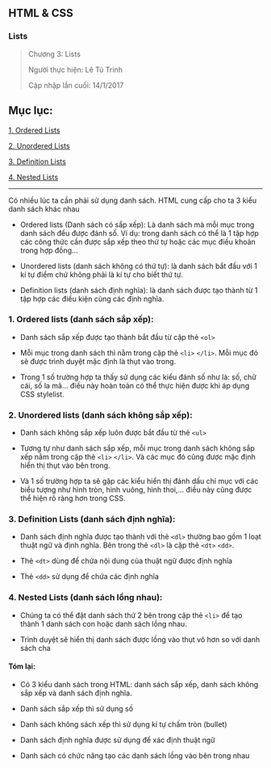 ## HTML & CSS

### Lists

> Chương 3: Lists
>
> Người thực hiện: Lê Tú Trinh
>
> Cập nhập lần cuối: 14/1/2017

## Mục lục:

[1. Ordered Lists](#1)

[2. Unordered Lists](#2)

[3. Definition Lists](#3)

[4. Nested Lists](#4)

***

Có nhiều lúc ta cần phải sử dụng danh sách. HTML cung cấp cho ta 3 kiểu danh sách khác nhau

- Ordered lists (Danh sách có sắp xếp): Là danh sách mà mỗi mục trong danh sách đều được đánh số. Ví dụ: trong danh sách có thể là 1 tập hợp các công thức cần được sắp xếp theo thứ tự hoặc các mục điều khoản trong hợp đồng...

- Unordered lists (danh sách không có thứ tự): là danh sách bắt đầu với 1 kí tự điểm chứ không phải là kí tự cho biết thứ tự.

- Definition lists (danh sách định nghĩa): là danh sách được tạo thành từ 1 tập hợp các điều kiện cùng các định nghĩa.

<a name="1"></a>
### 1. Ordered lists (danh sách sắp xếp):

- Danh sách sắp xếp được tạo thành bắt đầu từ cặp thẻ `<ol>` 

- Mỗi mục trong danh sách thì nằm trong cặp thẻ `<li>` `</li>`. Mỗi mục đó sẽ được trình duyệt mặc định là thụt vào trong.

- Trong 1 số trường hợp ta thấy sử dụng các kiểu đánh số như là: số, chữ cái, số la mã... điều này hoàn toàn có thể thực hiện được khi áp dụng CSS stylelist.

<a name="2"></a>
### 2. Unordered lists (danh sách không sắp xếp):

- Danh sách không sắp xếp luôn được bắt đầu từ thẻ `<ul>`

- Tương tự như danh sách sắp xếp, mỗi mục trong danh sách không sắp xếp nằm trong cặp thẻ `<li>` `</li>`. Và các mục đó cũng được mặc định hiển thị thụt vào bên trong.

- Và 1 số trường hợp ta sẽ gặp các kiểu hiển thị đánh dấu chỉ mục với các biểu tượng như hình tròn, hình vuông, hình thoi,... điều này cũng được thể hiện rõ ràng hơn trong CSS.

<a name="3"></a>
### 3. Definition Lists (danh sách định nghĩa):

- Danh sách định nghĩa được tạo thành với thẻ `<dl>` thường bao gồm 1 loạt thuật ngữ và định nghĩa. Bên trong thẻ `<dl>` là cặp thẻ `<dt>` `<dd>`.
 
- Thẻ `<dt>` dùng để chứa nội dung của thuật ngữ được định nghĩa

- Thẻ `<dd>` sử dụng để chứa các định nghĩa

<a name="4"></a>
### 4. Nested Lists (danh sách lồng nhau):

- Chúng ta có thể đặt danh sách thứ 2 bên trong cặp thẻ `<li>` để tạo thành 1 danh sách con hoặc danh sách lồng nhau.

- Trình duyệt sẽ hiển thị danh sách được lồng vào thụt vô hơn so với danh sách cha

#### Tóm lại:

- Có 3 kiểu danh sách trong HTML: danh sách sắp xếp, danh sách không sắp xếp và danh sách định nghĩa.

- Danh sách sắp xếp thì sử dụng số

- Danh sách không sách xếp thì sử dụng kí tự chấm tròn (bullet)

- Danh sách định nghĩa được sử dụng để xác định thuật ngữ

- Danh sách có chức năng tạo các danh sách lồng vào bên trong nhau

